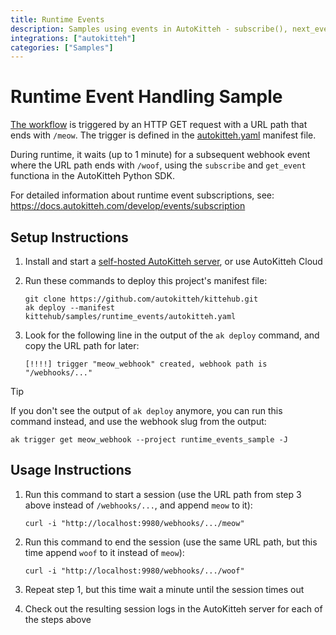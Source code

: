 ```yaml
---
title: Runtime Events
description: Samples using events in AutoKitteh - subscribe(), next_event(), unsubscribe()
integrations: ["autokitteh"]
categories: ["Samples"]
---
```


# Runtime Event Handling Sample

[The workflow](./program.py) is triggered by an HTTP GET request with a URL
path that ends with `/meow`. The trigger is defined in the
[autokitteh.yaml](./autokitteh.yaml) manifest file.

During runtime, it waits (up to 1 minute) for a subsequent webhook event
where the URL path ends with `/woof`, using the `subscribe` and `get_event`
functiona in the AutoKitteh Python SDK.

For detailed information about runtime event subscriptions, see:
https://docs.autokitteh.com/develop/events/subscription

## Setup Instructions

1. Install and start a
   [self-hosted AutoKitteh server](https://docs.autokitteh.com/get_started/quickstart),
   or use AutoKitteh Cloud

2. Run these commands to deploy this project's manifest file:

   ```shell
   git clone https://github.com/autokitteh/kittehub.git
   ak deploy --manifest kittehub/samples/runtime_events/autokitteh.yaml
   ```

3. Look for the following line in the output of the `ak deploy` command, and
   copy the URL path for later:

   ```
   [!!!!] trigger "meow_webhook" created, webhook path is "/webhooks/..."
   ```

> [!TIP]
> If you don't see the output of `ak deploy` anymore, you can run this command
> instead, and use the webhook slug from the output:
>
> ```shell
> ak trigger get meow_webhook --project runtime_events_sample -J
> ```

## Usage Instructions

1. Run this command to start a session (use the URL path from step 3 above
   instead of `/webhooks/...`, and append `meow` to it):

   ```shell
   curl -i "http://localhost:9980/webhooks/.../meow"
   ```

2. Run this command to end the session (use the same URL path, but this time
   append `woof` to it instead of `meow`):

   ```shell
   curl -i "http://localhost:9980/webhooks/.../woof"
   ```

3. Repeat step 1, but this time wait a minute until the session times out

4. Check out the resulting session logs in the AutoKitteh server for each of
   the steps above
